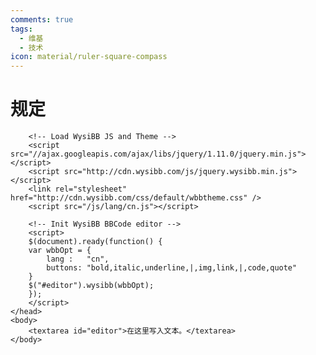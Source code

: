 ```yaml
---
comments: true
tags:
  - 维基
  - 技术
icon: material/ruler-square-compass
---
```


# 规定

<html>
    <head>
        <!-- Load jQuery  -->
        <script src="//ajax.googleapis.com/ajax/libs/jquery/1.11.0/jquery.min.js"></script>

        <!-- Load WysiBB JS and Theme -->
        <script src="//ajax.googleapis.com/ajax/libs/jquery/1.11.0/jquery.min.js"></script>
        <script src="http://cdn.wysibb.com/js/jquery.wysibb.min.js"></script>
        <link rel="stylesheet" href="http://cdn.wysibb.com/css/default/wbbtheme.css" />
        <script src="/js/lang/cn.js"></script>
    
        <!-- Init WysiBB BBCode editor -->
        <script>
        $(document).ready(function() {
        var wbbOpt = {
            lang : 	 "cn",
            buttons: "bold,italic,underline,|,img,link,|,code,quote"
        }
        $("#editor").wysibb(wbbOpt);
        });
        </script>
    </head>
    <body>
        <textarea id="editor">在这里写入文本。</textarea>
    </body>
</html>